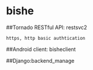 # bishe
##Tornado RESTful API: restsvc2
  
    https, http basic authtication
##Android client: bisheclient
  
##Django:backend_manage
